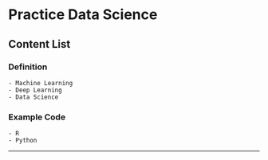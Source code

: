 # Practice Data Science

## Content List
### Definition 
	- Machine Learning 
	- Deep Learning
	- Data Science
### Example Code
	- R
	- Python
---
